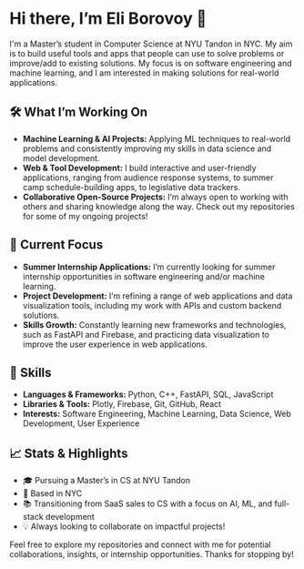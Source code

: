 # Hi there, I’m Eli Borovoy 👋

I'm a Master’s student in Computer Science at NYU Tandon in NYC. My aim is to build useful tools and apps that people can use to solve problems or improve/add to existing solutions. My focus is on software engineering and machine learning, and I am interested in making solutions for real-world applications.

## 🛠️ What I’m Working On
- **Machine Learning & AI Projects:** Applying ML techniques to real-world problems and consistently improving my skills in data science and model development.
- **Web & Tool Development:** I build interactive and user-friendly applications, ranging from audience response systems, to summer camp schedule-building apps, to legislative data trackers. 
- **Collaborative Open-Source Projects:** I’m always open to working with others and sharing knowledge along the way. Check out my repositories for some of my ongoing projects!

## 📌 Current Focus
- **Summer Internship Applications:** I’m currently looking for summer internship opportunities in software engineering and/or machine learning.
- **Project Development:** I’m refining a range of web applications and data visualization tools, including my work with APIs and custom backend solutions.
- **Skills Growth:** Constantly learning new frameworks and technologies, such as FastAPI and Firebase, and practicing data visualization to improve the user experience in web applications.

## 🔧 Skills
- **Languages & Frameworks:** Python, C++, FastAPI, SQL, JavaScript
- **Libraries & Tools:** Plotly, Firebase, Git, GitHub, React
- **Interests:** Software Engineering, Machine Learning, Data Science, Web Development, User Experience

## 📈 Stats & Highlights
- 🎓 Pursuing a Master’s in CS at NYU Tandon
- 🌆 Based in NYC
- 📚 Transitioning from SaaS sales to CS with a focus on AI, ML, and full-stack development
- 💡 Always looking to collaborate on impactful projects!

Feel free to explore my repositories and connect with me for potential collaborations, insights, or internship opportunities. Thanks for stopping by!

